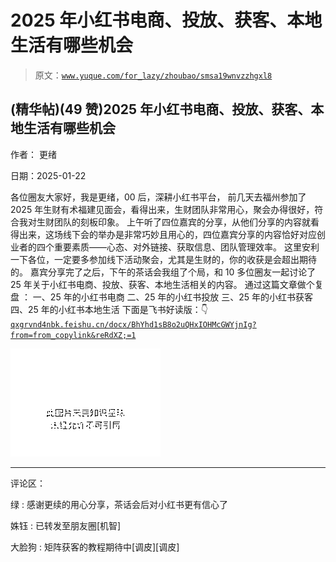 # 2025 年小红书电商、投放、获客、本地生活有哪些机会

> 原文：[`www.yuque.com/for_lazy/zhoubao/smsa19wnvzzhgxl8`](https://www.yuque.com/for_lazy/zhoubao/smsa19wnvzzhgxl8)

## (精华帖)(49 赞)2025 年小红书电商、投放、获客、本地生活有哪些机会

作者： 更绪

日期：2025-01-22

各位圈友大家好，我是更绪，00 后，深耕小红书平台，
前几天去福州参加了 2025 年生财有术福建见面会，看得出来，生财团队非常用心，聚会办得很好，符合我对生财团队的刻板印象。
上午听了四位嘉宾的分享，从他们分享的内容就看得出来，这场线下会的举办是非常巧妙且用心的，四位嘉宾分享的内容恰好对应创业者的四个重要素质——心态、对外链接、获取信息、团队管理效率。
这里安利一下各位，一定要多参加线下活动聚会，尤其是生财的，你的收获是会超出期待的。
嘉宾分享完了之后，下午的茶话会我组了个局，和 10 多位圈友一起讨论了 25 年关于小红书电商、投放、获客、本地生活相关的内容。 通过这篇文章做个复盘 ：
一、25 年的小红书电商 二、25 年的小红书投放 三、25 年的小红书获客 四、25 年的小红书本地生活 下面是飞书好读版：👇  [`qxgrvnd4nbk.feishu.cn/docx/BhYhd1sB8o2uQHxIOHMcGWYjnIg?from=from_copylink&reRdXZ;=1`](https://qxgrvnd4nbk.feishu.cn/docx/BhYhd1sB8o2uQHxIOHMcGWYjnIg?from=from_copylink&reRdXZ;=1)

![](img/8730e846e566bb393632f5958372434f.png "None")

* * *

评论区：

绿 : 感谢更续的用心分享，茶话会后对小红书更有信心了

姝钰 : 已转发至朋友圈[机智]

大脸狗 : 矩阵获客的教程期待中[调皮][调皮]